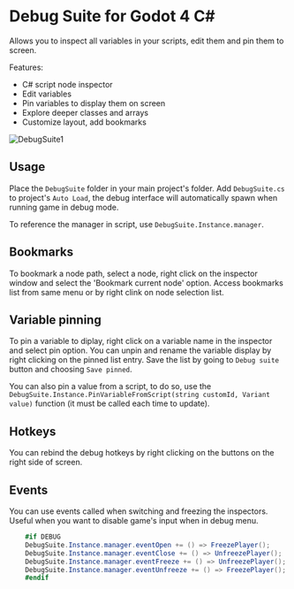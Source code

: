 # Debug Suite for Godot 4 C#

Allows you to inspect all variables in your scripts, edit them and pin them to screen.

Features:
- C# script node inspector
- Edit variables
- Pin variables to display them on screen
- Explore deeper classes and arrays
- Customize layout, add bookmarks

![DebugSuite1](https://user-images.githubusercontent.com/45795134/228032716-06afc14e-08ac-462c-b6c5-d4bcfd044c0b.jpg)

## Usage

Place the `DebugSuite` folder in your main project's folder.
Add `DebugSuite.cs` to project's `Auto Load`, the debug interface will automatically spawn when running game in debug mode.

To reference the manager in script, use `DebugSuite.Instance.manager`.

## Bookmarks

To bookmark a node path, select a node, right click on the inspector window and select the 'Bookmark current node' option.
Access bookmarks list from same menu or by right clink on node selection list.

## Variable pinning

To pin a variable to diplay, right click on a variable name in the inspector and select pin option.
You can unpin and rename the variable display by right clicking on the pinned list entry.
Save the list by going to `Debug suite` button and choosing `Save pinned`.

You can also pin a value from a script, to do so, use the `DebugSuite.Instance.PinVariableFromScript(string customId, Variant value)` function (it must be called each time to update).

## Hotkeys

You can rebind the debug hotkeys by right clicking on the buttons on the right side of screen.

## Events

You can use events called when switching and freezing the inspectors. Useful when you want to disable game's input when in debug menu.

```cs
    #if DEBUG
	DebugSuite.Instance.manager.eventOpen += () => FreezePlayer();
	DebugSuite.Instance.manager.eventClose += () => UnfreezePlayer();
	DebugSuite.Instance.manager.eventFreeze += () => UnfreezePlayer();
	DebugSuite.Instance.manager.eventUnfreeze += () => FreezePlayer();
    #endif
```
